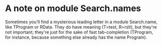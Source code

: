 # A note on module Search.names

Sometimes you'll find a mysterious leading letter in a module Search.name, like TProgram or RData. They do have meaning (T=test, R=rslt), but they're not important; they're just for the sake of fast tab-completion (TProgram, for instance, because something else already has the name Program).
